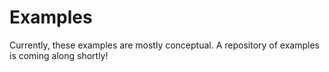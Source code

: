 # Examples

Currently, these examples are mostly conceptual. A repository of examples is coming along shortly!

